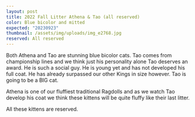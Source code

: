 ```yaml
---
layout: post
title: 2022 Fall Litter Athena & Tao (all reserved)
color: Blue bicolor and mitted
expected: "20230923"
thumbnail: /assets/img/uploads/img_e2768.jpg
reserved: All reserved
---
```

Both Athena and Tao are stunning blue bicolor cats. Tao comes from championship lines and we think just  his personality alone Tao deserves an award. He is such a social guy. He is young yet and has not developed his full coat. He has already surpassed our other Kings in size  however. Tao is going to be a BIG cat. 

Athena is one of our fluffiest traditional Ragdolls and as we watch Tao develop his coat we think these kittens will be quite fluffy like their last litter. 

A﻿ll these kittens are reserved.